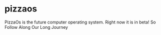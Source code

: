 # pizzaos
PizzaOs is the future computer operating system. Right now it is in beta! So Follow Along Our Long Journey
